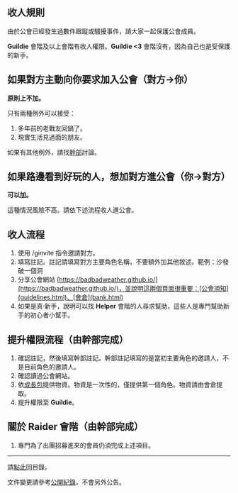 ## 收人規則

由於公會已經發生過數件跟蹤或騷擾事件，請大家一起保護公會成員。

**Guildie** 會階及以上會階有收人權限。**Guildie <3** 會階沒有，因為自己也是受保護的新手。

## 如果對方主動向你要求加入公會（對方→你）

**原則上不加。**

只有兩種例外可以接受：
1.  多年前的老戰友回鍋了。
1.  現實生活見過面的朋友。

如果有其他例外，請找[幹部](ranks.html)討論。

## 如果路邊看到好玩的人，想加對方進公會（你→對方）

**可以加。**

這種情況風險不高。請依下述流程收人進公會。

## 收人流程

1.  使用 /ginvite 指令邀請對方。
1.  填寫註記。註記請填寫對方主要角色名稱，不要額外加其他敘述。範例：沙發破一個洞
1.  分享公會網站 [https://badbadweather.github.io/](https://badbadweather.github.io/)，並說明這兩個頁面很重要：[公會須知](guidelines.html)、[會倉](bank.html)
1.  如果是真‧新手，說明可以找 **Helper** 會階的人尋求幫助，這些人是專門幫助新手的初心者小幫手。

## 提升權限流程（由幹部完成）

1.  確認註記，然後填寫幹部註記。幹部註記填寫的是當初主要角色的邀請人，不是目前角色的邀請人。
1.  確認讀過公會網站。
1.  依[成長包](starter.html)提供物資。物資是一次性的，僅提供第一個角色。物資請由會倉提取。
1.  提升權限至 **Guildie**。

## 關於 **Raider** 會階（由幹部完成）

1.  專門為了出團招募進來的會員仍須完成上述項目。

--- 

請[點此](index.html)回目錄。

文件變更請參考[公開紀錄](https://github.com/badbadweather/badbadweather.github.io/commits/master/recruitment.md)，不會另外公告。
